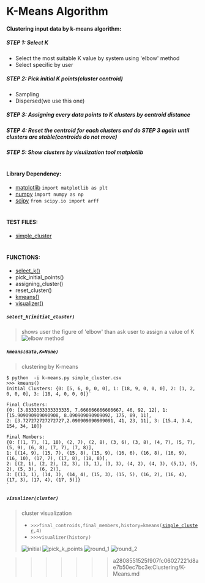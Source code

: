 # K-Means Algorithm

#### Clustering input data by k-means algorithm:

##### STEP 1: Select K
* Select the most suitable K value by system using 'elbow' method
* Select specific by user
##### STEP 2: Pick initial K points(cluster centroid)
* Sampling
* Dispersed(we use this one)
##### STEP 3: Assigning every data points to K clusters by centroid distance
##### STEP 4: Reset the centroid for each clusters and do STEP 3 again until clusters are stable(centroids do not move)
##### STEP 5: Show clusters by visulization tool matplotlib
#
#### Library Dependency:
* [matplotlib](https://matplotlib.org/)
`import matplotlib as plt`
* [numpy](http://www.numpy.org/)
 `import numpy as np`
 * [scipy](https://www.scipy.org/)
 `from scipy.io import arff`
#
#### TEST FILES:
* [simple_cluster](https://github.com/leihao1/Mining-Massive-Datasets/blob/master/Clustering/datasets/simple_cluster.csv)
#
#### FUNCTIONS:
* [select_k()](#select_kinitial_cluster)
* pick_initial_points()
* assigning_cluster()
* reset_cluster()
* [kmeans()](#kmeansdataknone)
* [visualizer()](#visualizercluster)

##### `select_k(initial_cluster)`
> shows user the figure of 'elbow' than ask user to assign a value of K
> ![elbow method](https://github.com/leihao1/Mining-Massive-Datasets/blob/master/Clustering/figures/Elbow_Method.png)
##### `kmeans(data,K=None)`
> clustering by K-means

    $ python  -i k-means.py simple_cluster.csv
    >>> kmeans()
    Initial Clusters: {0: [5, 6, 0, 0, 0], 1: [18, 9, 0, 0, 0], 2: [1, 2, 0, 0, 0], 3: [18, 4, 0, 0, 0]}`
    
    Final Clusters:
    {0: [3.8333333333333335, 7.666666666666667, 46, 92, 12], 1: [15.909090909090908, 8.090909090909092, 175, 89, 11], 
    2: [3.727272727272727,2.090909090909091, 41, 23, 11], 3: [15.4, 3.4, 154, 34, 10]}

    Final Members:
    {0: [(1, 7), (1, 10), (2, 7), (2, 8), (3, 6), (3, 8), (4, 7), (5, 7), (5, 9), (6, 8), (7, 7), (7, 8)], 
    1: [(14, 9), (15, 7), (15, 8), (15, 9), (16, 6), (16, 8), (16, 9), (16, 10), (17, 7), (17, 8), (18, 8)], 
    2: [(2, 1), (2, 2), (2, 3), (3, 1), (3, 3), (4, 2), (4, 3), (5,1), (5, 2), (5, 3), (6, 2)], 
    3: [(13, 1), (14, 3), (14, 4), (15, 3), (15, 5), (16, 2), (16, 4), (17, 3), (17, 4), (17, 5)]}
    `
#####  `visualizer(cluster)`
> cluster visualization
> * `>>>final_controids,final_members,history=kmeans(`[`simple_cluster`](https://github.com/leihao1/Mining-Massive-Datasets/blob/master/Clustering/datasets/simple_cluster.csv)`,4)`
> * `>>>visualizer(history)`
>
> ![initial](https://github.com/leihao1/Mining-Massive-Datasets/blob/master/Clustering/figures/simple_cluster.csv1.png)
> ![pick_k_points](https://github.com/leihao1/Mining-Massive-Datasets/blob/master/Clustering/figures/simple_cluster.csv2.png)
> ![round_1](https://github.com/leihao1/Mining-Massive-Datasets/blob/master/Clustering/figures/simple_cluster.csv3.png)
> ![round_2](https://github.com/leihao1/Mining-Massive-Datasets/blob/master/Clustering/figures/simple_cluster.csv4.png)


>>>>>>> a2808551525f907fc06027221d8ae7b50ec7bc3e:Clustering/K-Means.md
